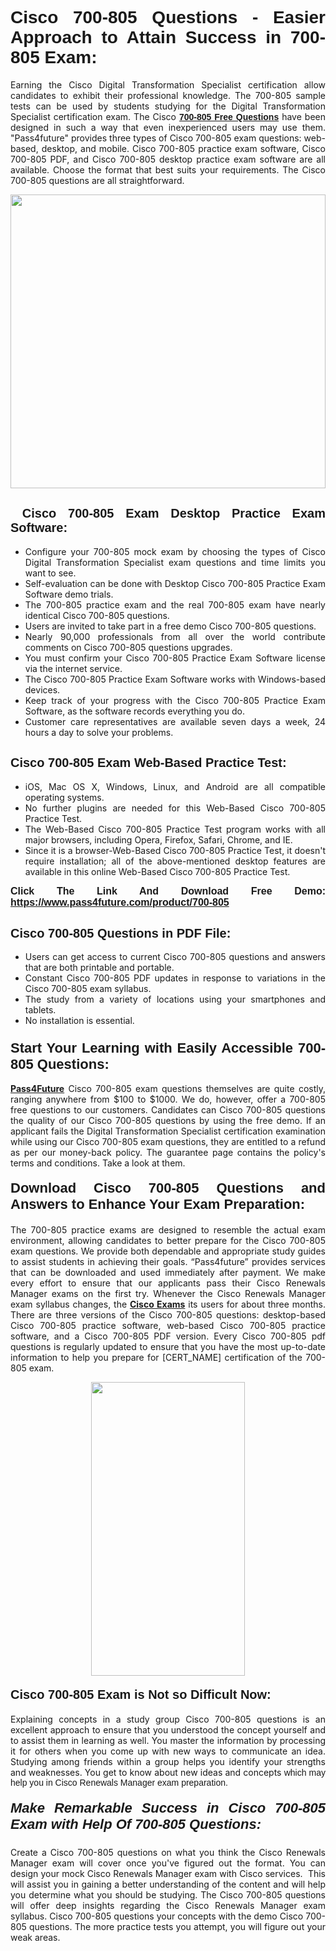 <h1 style="text-align: justify;"><span style="font-family:Tahoma,Geneva,sans-serif;"><strong>Cisco 700-805 Questions - Easier Approach to Attain Success in 700-805 Exam:</strong></span></h1>

<p style="text-align: justify;">Earning the Cisco&nbsp;Digital Transformation Specialist certification allow candidates to exhibit their professional knowledge. The 700-805 sample tests can be used by students studying for the Digital Transformation Specialist certification exam. The Cisco <a href="https://www.pass4future.com/questions/cisco/700-805" target="_blank"><span style="font-family:Tahoma,Geneva,sans-serif;"><strong>700-805 Free Questions</strong></span></a> have been designed in such a way that even inexperienced users may use them. &quot;Pass4future&quot; provides three types of Cisco 700-805 exam questions: web-based, desktop, and mobile. Cisco 700-805 practice exam software, Cisco 700-805 PDF, and Cisco 700-805 desktop practice exam software are all available. Choose the format that best suits your requirements. The Cisco 700-805 questions are all straightforward.</p>

<p style="text-align: justify;"><a href="https://www.pass4future.com/product/700-805" target="_blank"><img alt="" src="https://lh3.googleusercontent.com/pw/AM-JKLU5_aushiRQbaoUdVonD_1om6esFnUm_j21jdeI1V3aesz_ETcO2Y8QVj0ZamD1vJ__MzXKNoh3XzzrDTXgudBuMwEatvdphNwcixeZDIncATvFdVanIchOfqVuIJHbWkG03KYMH2pwXnb7WaAnvI3g=w1366-h490-no?authuser=0" style="width: 100%; height: 470px;" /></a></p>

<h2 style="text-align: justify;"><strong><span style="font-family:Tahoma,Geneva,sans-serif;"><span style="font-size:20px;">&nbsp;Cisco 700-805 Exam Desktop Practice Exam Software:</span></span></strong></h2>

<ul>
	<li style="text-align: justify;">Configure your 700-805 mock exam by choosing the types of Cisco Digital Transformation Specialist exam questions and time limits you want to see.</li>
	<li style="text-align: justify;">Self-evaluation can be done with Desktop Cisco 700-805 Practice Exam Software demo trials.</li>
	<li style="text-align: justify;">The 700-805 practice exam and the real 700-805 exam have nearly identical Cisco 700-805 questions.</li>
	<li style="text-align: justify;">Users are invited to take part in a free demo Cisco 700-805 questions.</li>
	<li style="text-align: justify;">Nearly 90,000 professionals from all over the world contribute comments on Cisco 700-805 questions upgrades.</li>
	<li style="text-align: justify;">You must confirm your Cisco 700-805 Practice Exam Software license via the internet service.</li>
	<li style="text-align: justify;">The Cisco 700-805 Practice Exam Software works with Windows-based devices.</li>
	<li style="text-align: justify;">Keep track of your progress with the Cisco 700-805 Practice Exam Software, as the software records everything you do.</li>
	<li style="text-align: justify;">Customer care representatives are available seven days a week, 24 hours a day to solve your problems.</li>
</ul>

<h2 style="text-align: justify;"><span style="font-family:Tahoma,Geneva,sans-serif;"><strong><span style="font-size:20px;">Cisco 700-805 Exam Web-Based Practice Test:</span></strong></span></h2>

<ul>
	<li style="text-align: justify;">iOS, Mac OS X, Windows, Linux, and Android are all compatible operating systems.</li>
	<li style="text-align: justify;">No further plugins are needed for this Web-Based Cisco 700-805 Practice Test.</li>
	<li style="text-align: justify;">The Web-Based Cisco 700-805 Practice Test program works with all major browsers, including Opera, Firefox, Safari, Chrome, and IE.</li>
	<li style="text-align: justify;">Since it is a browser-Web-Based Cisco 700-805 Practice Test, it doesn&#39;t require installation; all of the above-mentioned desktop features are available in this online Web-Based Cisco 700-805 Practice Test.</li>
</ul>

<p style="text-align: justify;"><span style="font-family:Tahoma,Geneva,sans-serif;"><span style="font-size:16px;"><strong>Click The Link And Download Free Demo:</strong></span></span> <a href="https://www.pass4future.com/product/700-805" target="_blank"><span style="font-family:Tahoma,Geneva,sans-serif;"><span style="font-size:16px;"><strong>https://www.pass4future.com/product/700-805</strong></span></span></a></p>

<h2 style="text-align: justify;"><strong><span style="font-family:Tahoma,Geneva,sans-serif;"><span style="font-size:20px;">Cisco 700-805 Questions in PDF File:</span></span></strong></h2>

<ul>
	<li style="text-align: justify;">Users can get access to current Cisco 700-805 questions and answers that are both printable and portable.</li>
	<li style="text-align: justify;">Constant Cisco 700-805 PDF updates in response to variations in the Cisco 700-805 exam syllabus.</li>
	<li style="text-align: justify;">The study from a variety of locations using your smartphones and tablets.</li>
	<li style="text-align: justify;">No installation is essential.</li>
</ul>

<h3 style="text-align: justify;"><span style="font-family:Tahoma,Geneva,sans-serif;"><strong><span style="font-size:22px;">Start Your Learning with Easily Accessible 700-805 Questions:</span></strong></span></h3>

<p style="text-align: justify;"><strong><a href="https://www.pass4future.com/" target="_blank">Pass4Future</a></strong> Cisco 700-805 exam questions themselves are quite costly, ranging anywhere from $100 to $1000. We do, however, offer a 700-805 free questions to our customers. Candidates can Cisco 700-805 questions the quality of our Cisco 700-805 questions by using the free demo. If an applicant fails the&nbsp;Digital Transformation Specialist certification examination while using our Cisco 700-805 exam questions, they are entitled to a refund as per our money-back policy. The guarantee page contains the policy&#39;s terms and conditions. Take a look at them.</p>

<h4 style="text-align: justify;"><strong><span style="font-family:Tahoma,Geneva,sans-serif;"><span style="font-size:22px;">Download Cisco 700-805 Questions and Answers to Enhance Your Exam Preparation:</span></span></strong></h4>

<p style="text-align: justify;">The 700-805 practice exams are designed to resemble the actual exam environment, allowing candidates to better prepare for the Cisco 700-805 exam questions. We provide both dependable and appropriate study guides to assist students in achieving their goals. &ldquo;Pass4future&rdquo; provides services that can be downloaded and used immediately after payment. We make every effort to ensure that our applicants pass their Cisco Renewals Manager exams on the first try. Whenever the Cisco Renewals Manager exam syllabus changes, the <strong><a href="https://www.pass4future.com/cisco" target="_blank">Cisco Exams</a></strong> its users for about three months. There are three versions of the Cisco 700-805 questions: desktop-based Cisco 700-805 practice software, web-based Cisco 700-805 practice software, and a Cisco 700-805 PDF version. Every Cisco 700-805 pdf questions is regularly updated to ensure that you have the most up-to-date information to help you prepare for [CERT_NAME] certification of the 700-805 exam.</p>

<p style="text-align: center;"><a href="https://www.pass4future.com/product/700-805" target="_blank"><img alt="" src="https://lh3.googleusercontent.com/pw/AM-JKLV3yUm3jiqqIo1xIsj1VJ_UeysYexQY-pRYO0rIFl3vg11QZioN-gzffpw2AfKqFynWuvoXOreWrWS0swpr4xmOSWfwII2jvatteuqrfxiWGFBSHPiZUCoi33jqeymK5dmu-0enyX6tayRCAMHw05jv=s617-no?authuser=0" style="width: 70%; height: 470px;" /></a></p>

<h4 style="text-align: justify;"><strong><span style="font-family:Tahoma,Geneva,sans-serif;"><span style="font-size:20px;">Cisco 700-805 Exam is Not so Difficult Now:</span></span></strong></h4>

<p style="text-align: justify;">Explaining concepts in a study group Cisco 700-805 questions is an excellent approach to ensure that you understood the concept yourself and to assist them in learning as well. You master the information by processing it for others when you come up with new ways to communicate an idea. Studying among friends within a group helps you identify your strengths and weaknesses. You get to know about new ideas and concepts <span style="font-family:Tahoma,Geneva,sans-serif;">which may help you in Cisco Renewals Manager exam preparation.</span></p>

<h5 style="text-align: justify;"><span style="font-family:Tahoma,Geneva,sans-serif;"><span style="font-size:22px;"><strong>Make Remarkable Success in Cisco 700-805 Exam with Help Of 700-805 Questions:</strong></span></span></h5>

<p style="text-align: justify;">Create a Cisco 700-805 questions on what you think the Cisco Renewals Manager exam will cover once you&#39;ve figured out the format. You can design your mock Cisco Renewals Manager exam with Cisco services. &nbsp;This will assist you in gaining a better understanding of the content and will help you determine what you should be studying. The Cisco 700-805 questions will offer deep insights regarding the Cisco Renewals Manager exam syllabus. Cisco 700-805 questions your concepts with the demo Cisco 700-805 questions. The more practice tests you attempt, you will figure out your weak areas.</p>
